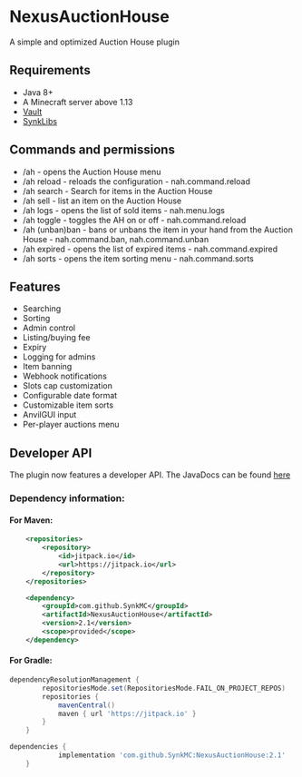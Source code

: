 # NexusAuctionHouse
A simple and optimized Auction House plugin

## Requirements 
- Java 8+
- A Minecraft server above 1.13
- [Vault](https://www.spigotmc.org/resources/vault.34315/)
- [SynkLibs](https://modrinth.com/plugin/synklibs)

## Commands and permissions
- /ah - opens the Auction House menu
- /ah reload - reloads the configuration - nah.command.reload
- /ah search - Search for items in the Auction House 
- /ah sell <price> - list an item on the Auction House 
- /ah logs - opens the list of sold items - nah.menu.logs
- /ah toggle - toggles the AH on or off - nah.command.reload
- /ah (unban)ban - bans or unbans the item in your hand from the Auction House - nah.command.ban, nah.command.unban
- /ah expired - opens the list of expired items - nah.command.expired
- /ah sorts - opens the item sorting menu - nah.command.sorts

## Features
- Searching
- Sorting
- Admin control
- Listing/buying fee
- Expiry
- Logging for admins
- Item banning
- Webhook notifications
- Slots cap customization
- Configurable date format
- Customizable item sorts
- AnvilGUI input
- Per-player auctions menu

## Developer API
The plugin now features a developer API.
The JavaDocs can be found [here](https://synkdev.cc/storage/javadocs/nah)

### Dependency information:
#### For Maven:
```xml
    <repositories>
		<repository>
		    <id>jitpack.io</id>
		    <url>https://jitpack.io</url>
		</repository>
    </repositories>

	<dependency>
	    <groupId>com.github.SynkMC</groupId>
	    <artifactId>NexusAuctionHouse</artifactId>
	    <version>2.1</version>
	    <scope>provided</scope>
	</dependency>
```
#### For Gradle:
```groovy
dependencyResolutionManagement {
		repositoriesMode.set(RepositoriesMode.FAIL_ON_PROJECT_REPOS)
		repositories {
			mavenCentral()
			maven { url 'https://jitpack.io' }
		}
	}

dependencies {
	        implementation 'com.github.SynkMC:NexusAuctionHouse:2.1'
	}
```
